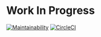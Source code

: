 # Work In Progress
[![Maintainability](https://api.codeclimate.com/v1/badges/28a12d7f3ca15be63fc6/maintainability)](https://codeclimate.com/repos/5a67b7d7c106ff07d5002975/maintainability)
[![CircleCI](https://circleci.com/gh/newdark/lareaus.svg?style=svg&circle-token=f7e49eae2ecdc1c64342448954a1f59a3b25c78d)](https://circleci.com/gh/newdark/lareaus)